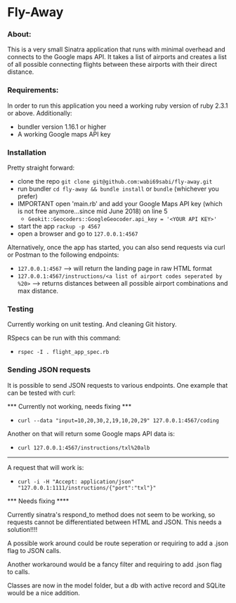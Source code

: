 # Fly-Away

### About:

This is a very small Sinatra application that runs with minimal overhead and connects to the Google maps API. It takes a list of airports and creates a list of all possible connecting flights between these airports with their direct distance.

### Requirements:

In order to run this application you need a working ruby version of ruby 2.3.1 or above. Additionally:
- bundler version 1.16.1 or higher
- A working Google maps API key

### Installation

Pretty straight forward:

- clone the repo ``` git clone git@github.com:wabi69sabi/fly-away.git ```
- run bundler ``` cd fly-away && bundle install ``` or ``` bundle ``` (whichever you prefer)
- IMPORTANT open 'main.rb' and add your Google Maps API key (which is not free anymore...since mid June 2018) on line 5
  * ``` Geokit::Geocoders::GoogleGeocoder.api_key = '<YOUR API KEY>' ```
- start the app ``` rackup -p 4567 ```
- open a browser and go to ``` 127.0.0.1:4567 ```

Alternatively, once the app has started, you can also send requests via curl or Postman to the following endpoints:

- ``` 127.0.0.1:4567 ``` --> will return the landing page in raw HTML format
- ``` 127.0.0.1:4567/instructions/<a list of airport codes seperated by %20> ``` --> returns distances between all possible airport combinations and max distance.

### Testing

Currently working on unit testing. And cleaning Git history.

RSpecs can be run with this command:

- ``` rspec -I . flight_app_spec.rb ```

### Sending JSON requests

It is possible to send JSON requests to various endpoints. One example that can be tested with curl:

*** Currently not working, needs fixing ***

- ``` curl --data "input=10,20,30,2,19,10,20,29" 127.0.0.1:4567/coding ```

Another on that will return some Google maps API data is:

- ``` curl 127.0.0.1:4567/instructions/txl%20alb ```

*********************************************

A request that will work is:

- ``` curl -i -H "Accept: application/json" "127.0.0.1:1111/instructions/{"port":"txl"}" ```

*** Needs fixing ****

Currently sinatra's respond_to method does not seem to be working, so requests cannot be differentiated between HTML and JSON. This needs a solution!!!!

A possible work around could be route seperation or requiring to add a .json flag to JSON calls.

Another workaround would be a fancy filter and requiring to add .json flag to calls.

Classes are now in the model folder, but a db with active record and SQLite would be a nice addition.
